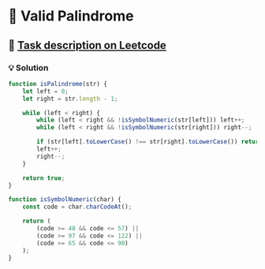 # 📝 Valid Palindrome

## 🔗 [Task description on Leetcode](https://leetcode.com/problems/valid-palindrome/?envType=problem-list-v2&envId=two-pointers)

### 💡 Solution

```js
function isPalindrome(str) {
	let left = 0;
	let right = str.length - 1;

	while (left < right) {
		while (left < right && !isSymbolNumeric(str[left])) left++;
		while (left < right && !isSymbolNumeric(str[right])) right--;

		if (str[left].toLowerCase() !== str[right].toLowerCase()) return false;
		left++;
		right--;
	}

	return true;
}

function isSymbolNumeric(char) {
	const code = char.charCodeAt();

	return (
		(code >= 48 && code <= 57) ||
		(code >= 97 && code <= 122) ||
		(code >= 65 && code <= 90)
	);
}
```
